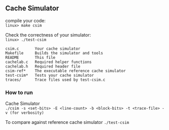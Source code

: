 ## Cache Simulator

compile your code:  
    `linux> make csim`  

Check the correctness of your simulator:  
    `linux> ./test-csim`  

```
csim.c       Your cache simulator  
Makefile     Builds the simulator and tools  
README       This file  
cachelab.c   Required helper functions  
cachelab.h   Required header file  
csim-ref*    The executable reference cache simulator  
test-csim*   Tests your cache simulator  
traces/      Trace files used by test-csim.c  
```

### How to run

Cache Simulator  
`./csim -s <set-bits> -E <line-count> -b <block-bits> -t <trace-file> -v (for verbosity)`  

To compare against reference cache simulator
`./test-csim`  

